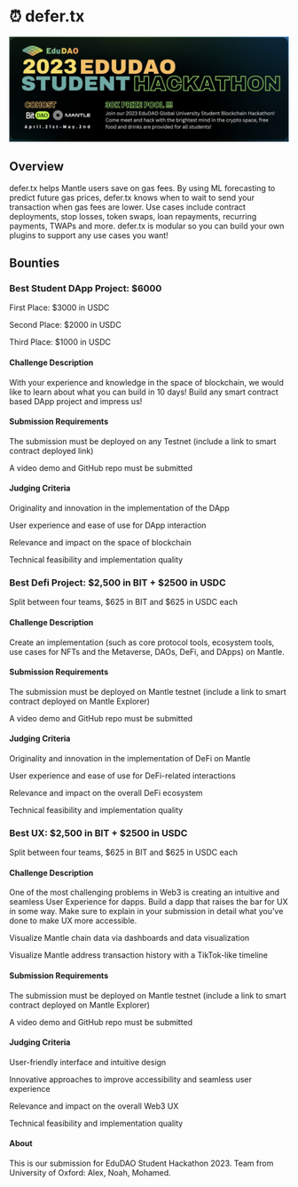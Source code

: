 # ⏰ defer.tx

![Screenshot of a comment on a GitHub issue showing an image, added in the Markdown, of an Octocat smiling and raising a tentacle.](./edudao-hackathon-23.png)

## Overview

defer.tx helps Mantle users save on gas fees. By using ML forecasting to predict future gas prices, defer.tx knows when to wait to send your transaction when gas fees are lower. Use cases include contract deployments, stop losses, token swaps, loan repayments, recurring payments, TWAPs and more. defer.tx is modular so you can build your own plugins to support any use cases you want!

## Bounties

### Best Student DApp Project: $6000

First Place: $3000 in USDC

Second Place: $2000 in USDC

Third Place: $1000 in USDC

#### Challenge Description

With your experience and knowledge in the space of blockchain, we would like to learn about what you can build in 10 days! Build any smart contract based DApp project and impress us!

#### Submission Requirements

The submission must be deployed on any Testnet (include a link to smart contract deployed link)

A video demo and GitHub repo must be submitted

#### Judging Criteria

Originality and innovation in the implementation of the DApp

User experience and ease of use for DApp interaction

Relevance and impact on the space of blockchain

Technical feasibility and implementation quality

### Best Defi Project: $2,500 in BIT + $2500 in USDC

Split between four teams, $625 in BIT and $625 in USDC each

#### Challenge Description

Create an implementation (such as core protocol tools, ecosystem tools, use cases for NFTs and the Metaverse, DAOs, DeFi, and DApps) on Mantle.

#### Submission Requirements

The submission must be deployed on Mantle testnet (include a link to smart contract deployed on Mantle Explorer)

A video demo and GitHub repo must be submitted

#### Judging Criteria

Originality and innovation in the implementation of DeFi on Mantle

User experience and ease of use for DeFi-related interactions

Relevance and impact on the overall DeFi ecosystem

Technical feasibility and implementation quality

### Best UX: $2,500 in BIT + $2500 in USDC

Split between four teams, $625 in BIT and $625 in USDC each

#### Challenge Description

One of the most challenging problems in Web3 is creating an intuitive and seamless User Experience for dapps. Build a dapp that raises the bar for UX in some way. Make sure to explain in your submission in detail what you’ve done to make UX more accessible.

Visualize Mantle chain data via dashboards and data visualization

Visualize Mantle address transaction history with a TikTok-like timeline

#### Submission Requirements

The submission must be deployed on Mantle testnet (include a link to smart contract deployed on Mantle Explorer)

A video demo and GitHub repo must be submitted

#### Judging Criteria

User-friendly interface and intuitive design

Innovative approaches to improve accessibility and seamless user experience

Relevance and impact on the overall Web3 UX

Technical feasibility and implementation quality

#### About

This is our submission for EduDAO Student Hackathon 2023.
Team from University of Oxford: Alex, Noah, Mohamed.
